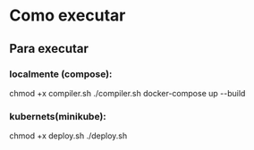 # Como executar

## Para executar 

### localmente (compose):

chmod +x compiler.sh
./compiler.sh
docker-compose up --build


### kubernets(minikube):
chmod +x deploy.sh
./deploy.sh